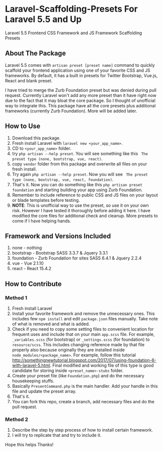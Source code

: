# Laravel-Scaffolding-Presets For Laravel 5.5 and Up
Laravel 5.5 Frontend CSS Framework and JS Framework Scaffolding Presets

## About The Package
Laravel 5.5 comes with `artisan preset [preset name]` command to quickly scaffold your frontend application using one of your favorite CSS and JS frameworks. By default, it has a built in presets for Twitter Bootstrap, Vue.js, React and blank preset.

I have tried to merge the Zurb Foundation preset but was denied during pull request. Currently Laravel won't add any more preset than it have right now due to the fact that it may bloat the core package. So I thought of unofficial way to integrate this. This package have all the core presets plus additional frameworks (currently Zurb Foundation). More will be added later.

## How to Use
1. Download this package.
2. Fresh install Laravel with `laravel new <your_app_name>`.
3. CD to `<your_app_name>` folder.
4. try `php artisan --help preset`. You will see something like this ` The preset type (none, bootstrap, vue, react)`.
5. copy `vendor` folder from this package and overwrite all files on your fresh install.
6. Try again `php artisan --help preset`. Now you will see ` The preset type (none, bootstrap, vue, react, foundation)`.
7. That's it. Now you can do something like this `php artisan preset foundation` and starting building your app using Zurb Foundation.
8. Remember to include reference to public CSS and JS files on your layout or blade templates before testing.
9. **NOTE**: This is unofficial way to use the preset, so use it on your own risk. However I have tested it thoroughly before adding it here. I have modified the core files for additional check and cleanup. More presets to come if I have helping hands.


## Framework and Versions Included
1. none - nothing
2. bootstrap - Bootstrap SASS 3.3.7 & Jquery 3.3.1
3. foundation - Zurb Foundation for sites SASS 6.4.1 & Jquery 2.2.4
4. vue - Vue 2.1.10
5. react - React 15.4.2

## How to Contribute

### Method 1
1. Fresh install Laravel
2. Install your favorite framework and remove the unnecessary ones. This includes few `npm install` and edit `package.json` files manually. Take note of what is removed and what is added.
3. Check if you need to copy some setting files to convenient location for frequent uses and include that on your main `app.scss` file. For example, `_variables.scss` (for bootstrap) or `_settings.scss` (for foundation) to `resource/scss`. This includes changing reference made by that file properly also because originally they are installed inside `node_modules/<package_name>`. For example, follow this tutorial http://somethingnewtutorial.blogspot.com/2017/07/using-foundation-6-with-laravel-5.html. Final modified and working file of this type is good candidate for storing inside `<preset_name>-stubs` folder.
4. Create your preset file (like `Foundation.php`) and do the necessary housekeeping stuffs.
5. Basically `PresentCommand.php` is the main handler. Add your handle in this file and update the preset array.
6. That's it.
7. You can fork this repo, create a branch, add necessary files and do the pull request.

### Method 2
1. Describe the step by step process of how to install certain framework.
2. I will try to replicate that and try to include it.

Hope this helps
Thanks!

